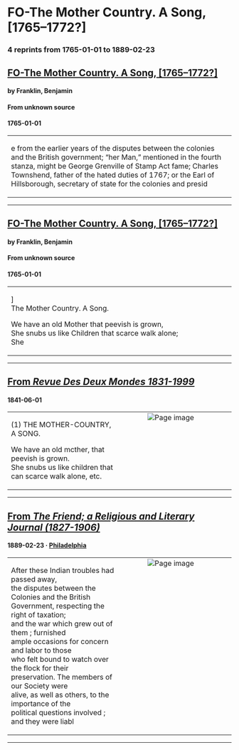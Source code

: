 
# FO-The Mother Country. A Song, [1765–1772?]

### 4 reprints from 1765-01-01 to 1889-02-23

## [FO-The Mother Country. A Song, [1765–1772?]](https://founders.archives.gov/documents/Franklin/01-12-02-0225)

#### by Franklin, Benjamin

#### From unknown source

#### 1765-01-01

<table style="width: 100%;"><tr><td style="width: 50%">

e from the earlier years of the disputes between the colonies and the British government; “her Man,” mentioned in the fourth stanza, might be George Grenville of Stamp Act fame; Charles Townshend, father of the hated duties of 1767; or the Earl of Hillsborough, secretary of state for the colonies and presid
</td></tr></table>

---

## [FO-The Mother Country. A Song, [1765–1772?]](https://founders.archives.gov/documents/Franklin/01-12-02-0225)

#### by Franklin, Benjamin

#### From unknown source

#### 1765-01-01

<table style="width: 100%;"><tr><td style="width: 50%">

]  
The Mother Country. A Song.  
  
We have an old Mother that peevish is grown,  
She snubs us like Children that scarce walk alone;  
She
</td></tr></table>

---

## [From _Revue Des Deux Mondes 1831-1999_](https://archive.org/details/sim_revue-des-deux-mondes_1841-06-01_26/page/n12/mode/1up?view=theater)

#### 1841-06-01

<table style="width: 100%;"><tr><td style="width: 50%">

  
(1) THE MOTHER-COUNTRY, A SONG.  
  
We have an old mcther, that peevish is grown.  
She snubs us like children that can scarce walk alone, etc.
</td><td style="width: 50%; max-height: 75%; margin: auto; display: block;">
<img alt="Page image" src="https://iiif.archive.org/iiif/sim_revue-des-deux-mondes_1841-06-01_26&#0036;12/pct:16.913124,77.159091,50.831793,4.119318/600,/0/default.jpg"/>
</td>
</tr></table>

---

## [From _The Friend; a Religious and Literary Journal (1827-1906)_](https://archive.org/details/sim_friend-a-religious-and-literary-journal_1889-02-23_62_30/page/n0/mode/1up?view=theater)

#### 1889-02-23 &middot; [Philadelphia](http://dbpedia.org/resource/Philadelphia)

<table style="width: 100%;"><tr><td style="width: 50%">

  
  
After these Indian troubles had passed away,  
the disputes between the Colonies and the British  
Government, respecting the right of taxation;  
and the war which grew out of them ; furnished  
ample occasions for concern and labor to those  
who felt bound to watch over the flock for their  
preservation. The members of our Society were  
alive, as well as others, to the importance of the  
political questions involved ; and they were liabl
</td><td style="width: 50%; max-height: 75%; margin: auto; display: block;">
<img alt="Page image" src="https://iiif.archive.org/iiif/sim_friend-a-religious-and-literary-journal_1889-02-23_62_30&#0036;0/pct:59.668026,57.400468,27.052999,9.812646/600,/0/default.jpg"/>
</td>
</tr></table>

---

